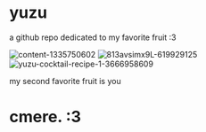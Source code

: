 # yuzu
a github repo dedicated to my favorite fruit :3


![content-1335750602](https://github.com/SlippingGitty/yuzu/assets/76500838/27885d07-a23e-403d-a6c5-8d50a57e8bce)
![813avsimx9L-619929125](https://github.com/SlippingGitty/yuzu/assets/76500838/74528349-3686-4e4e-bc93-89c03e16fc43)
![yuzu-cocktail-recipe-1-3666958609](https://github.com/SlippingGitty/yuzu/assets/76500838/9a27253d-38f3-45e8-b39c-46934491df34)

my second favorite fruit is you

# cmere. :3